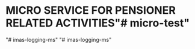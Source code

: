 # MICRO SERVICE FOR PENSIONER RELATED ACTIVITIES"# micro-test" 
"# imas-logging-ms" 
"# imas-logging-ms" 
